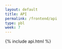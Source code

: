```yaml
---
layout: default
title: API
permalink: /frontend/api
type: pbl
week: 7
---
```


{% include api.html %}